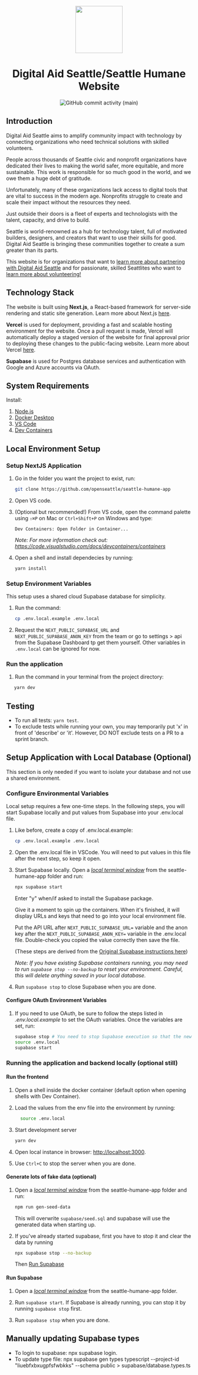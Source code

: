 <p align='center'>
    <a href='https://www.digitalaidseattle.org'>
        <img src='https://avatars.githubusercontent.com/u/3466034?s=200&v=4' height='128'>
    </a>
    <h1 align='center'>Digital Aid Seattle/Seattle Humane Website</h1>
</p>
<p align='center'>
    <img alt="GitHub commit activity (main)" src="https://img.shields.io/github/commit-activity/m/openseattle/open-seattle-website/main">
</p>

## Introduction

Digital Aid Seattle aims to amplify community impact with technology by connecting organizations who need technical solutions with skilled volunteers.

People across thousands of Seattle civic and nonprofit organizations have dedicated their lives to making the world safer, more equitable, and more sustainable. This work is responsible for so much good in the world, and we owe them a huge debt of gratitude.

Unfortunately, many of these organizations lack access to digital tools that are vital to success in the modern age. Nonprofits struggle to create and scale their impact without the resources they need.

Just outside their doors is a fleet of experts and technologists with the talent, capacity, and drive to build.

Seattle is world-renowned as a hub for technology talent, full of motivated builders, designers, and creators that want to use their skills for good. Digital Aid Seattle is bringing these communities together to create a sum greater than its parts.

This website is for organizations that want to [learn more about partnering with Digital Aid Seattle](https://www.digitalaidseattle.org/partner) and for passionate, skilled Seattlites who want to [learn more about volunteering!](https://www.digitalaidseattle.org/volunteer)

## Technology Stack

The website is built using **Next.js**, a React-based framework for server-side rendering and static site generation. Learn more about Next.js [here](https://nextjs.org/docs/getting-started).

**Vercel** is used for deployment, providing a fast and scalable hosting environment for the website. Once a pull request is made, Vercel will automatically deploy a staged version of the website for final approval prior to deploying these changes to the public-facing website. Learn more about Vercel [here](https://vercel.com/docs).

**Supabase** is used for Postgres database services and authentication with Google and Azure accounts via OAuth. 


## System Requirements

Install:
1. [Node.js](https://nodejs.org/en/)
1. [Docker Desktop](https://www.docker.com/products/docker-desktop/)
1. [VS Code](https://code.visualstudio.com/download)
1. [Dev Containers](https://marketplace.visualstudio.com/items?itemName=ms-vscode-remote.remote-containers)

## Local Environment Setup

### Setup NextJS Application
    
1. Go in the folder you want the project to exist, run:

   ```bash
   git clone https://github.com/openseattle/seattle-humane-app
   ```

1. Open VS code.

1. (Optional but recommended!) From VS code, open the command palette using `⇧⌘P` on Mac or `Ctrl+Shift+P` on Windows and type:
    ```
    Dev Containers: Open Folder in Container...
    ```

    _Note: For more information check out: https://code.visualstudio.com/docs/devcontainers/containers_

1. Open a shell and install dependecies by running:
    ```bash
    yarn install
    ```

### Setup Environment Variables

This setup uses a shared cloud Supabase database for simplicity.
1. Run the command:
   ```bash
   cp .env.local.example .env.local
   ```
2. Request the `NEXT_PUBLIC_SUPABASE_URL` and `NEXT_PUBLIC_SUPABASE_ANON_KEY` from the team or go to settings > api from the Supabase Dashboard tp get them yourself. Other variables in `.env.local` can be ignored for now.

### Run the application
1. Run the command in your terminal from the project directory:
```bash
   yarn dev
   ```

## Testing

- To run all tests: `yarn test`.
- To exclude tests while running your own, you may temporarily put 'x' in front of 'describe' or 'it'. However, DO NOT exclude tests on a PR to a sprint branch.

## Setup Application with Local Database (Optional)

This section is only needed if you want to isolate your database and not use a shared environment.

### Configure Environmental Variables
Local setup requires a few one-time steps. In the following steps, you will start Supabase locally and put values from Supabase into your .env.local file.

1. Like before, create a copy of .env.local.example:

   ```bash
   cp .env.local.example .env.local
   ```

1. Open the .env.local file in VSCode. You will need to put values in this file after the next step, so keep it open.

1. Start Supabase locally. Open a *[local terminal window](https://stackoverflow.com/questions/59815283/open-local-terminal-in-vscode-when-running-in-ssh-mode?rq=1)* from the seattle-humane-app folder and run: 
   ```bash 
   npx supabase start
   ```

    Enter "y" when/if asked to install the Supabase package.

    Give it a moment to spin up the containers. When it's finished, it will display URLs and keys that need to go into your local environment file.
    
    Put the API URL after `NEXT_PUBLIC_SUPABASE_URL=` variable and the anon key after the `NEXT_PUBLIC_SUPABASE_ANON_KEY=` variable in the .env.local file. Double-check you copied the value correctly then save the file.

    (These steps are derived from the [Original Supabase instructions here](https://supabase.com/docs/guides/cli/local-development#start-supabase-services))

    _Note: If you have existing Supabase containers running, you may need to run `supabase stop --no-backup` to reset your environment. Careful, this will delete anything saved in your local database._

1. Run `supabase stop` to close Supabase when you are done.

#### Configure OAuth Environment Variables

1. If you need to use OAuth, be sure to follow the steps listed in _.env.local.example_ to set the OAuth variables. Once the variables are set, run:
    ```bash
    supabase stop # You need to stop Supabase execution so that the new configuration changes will be picked up.
    source .env.local
    supabase start
    ```

### Running the application and backend locally (optional still)

#### Run the frontend

1. Open a shell inside the docker container (default option when opening shells with Dev Container).

1. Load the values from the env file into the environment by running:
    ```bash
      source .env.local
    ```

1. Start development server
   ```bash
   yarn dev
   ```

1. Open local instance in browser: <http://localhost:3000>.

1. Use `Ctrl+C` to stop the server when you are done.

#### Generate lots of fake data (optional)
1. Open a *[local terminal window](https://stackoverflow.com/questions/59815283/open-local-terminal-in-vscode-when-running-in-ssh-mode?rq=1)* from the seattle-humane-app folder and run: 
    ```bash
    npm run gen-seed-data
    ```
    This will overwrite `supabase/seed.sql` and supabase will use the generated data when starting up.

1. If you've already started supabase, first you have to stop it and clear the data by running
    ```bash
    npx supabase stop --no-backup
    ```
    Then [Run Supabase](#run-supabase)

#### Run Supabase

1. Open a *[local terminal window](https://stackoverflow.com/questions/59815283/open-local-terminal-in-vscode-when-running-in-ssh-mode?rq=1)* from the seattle-humane-app folder.

1. Run `supabase start`. If Supabase is already running, you can stop it by running `supabase stop` first.

1. Run `supabase stop` when you are done.

## Manually updating Supabase types

- To login to supabase: npx supabase login.
- To update type file: npx supabase gen types typescript --project-id "liuebfxbxugpfsfwbkks" --schema public > supabase/database.types.ts

